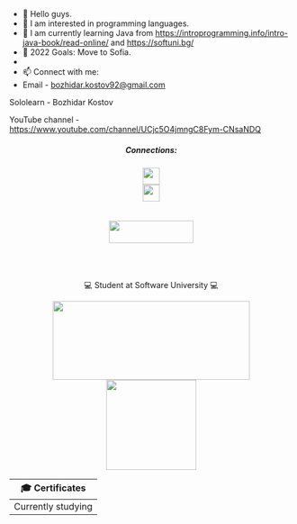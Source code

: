 - 👋 Hello guys.
- 👀 I am interested in programming languages.
- 🌱 I am currently learning Java from https://introprogramming.info/intro-java-book/read-online/ and https://softuni.bg/
- 💞️ 2022 Goals: Move to Sofia.
- 
- 📫 Connect with me:                
- Email - bozhidar.kostov92@gmail.com

Sololearn - Bozhidar Kostov

YouTube channel - https://www.youtube.com/channel/UCjc5O4jmngC8Fym-CNsaNDQ

<h5 align="center">
  Connections:
</h5>

<div align="center">
  <a href="https://mail.google.com/mail/u/0/#inbox">
    <img align="center" width="30px" src="https://www.bulnews.bg/media/cache/article/uploads/16180e70d6d70b354ec63100e0ca5516.jpeg" />
  </a>
  <div align="center">
  <a href="https://www.facebook.com/GamingWithBuJo/">
    <img align="center" width="30px" src="https://www.savinglives5townscoalition.org/wp-content/uploads/2021/03/facebook_icono_despues2.jpg" />
  </a>
</div>
<br></br>

<div align="center">
  <img align="center" width="150" height="40" src="https://visitor-badge.glitch.me/badge?page_id=BozhidarKostov92">
</div>
<br></br>

<p align="center">
  <br>
    💻 Student at Software University 💻
  </br>  
</p>

<div align="center">
  <img height="140" width="350" src="https://github-readme-stats.vercel.app/api/top-langs/?username=LyubomirK99&layout=compact"/>
</div>

<div align="center">
  <img height="160" src="https://github-readme-stats.vercel.app/api?username=LyubomirK99&count_private=true&true&hide=issues&show_icons=true" />
</div>

| 🎓 Certificates |
| :-:
| Currently studying |
